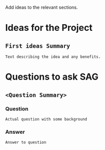 Add ideas to the relevant sections.

# Ideas for the Project

## `First ideas Summary` 

`Text describing the idea and any benefits.`

# Questions to ask SAG

## `<Question Summary>`

### Question 
`Actual question with some background`

### Answer
`Answer to question`

